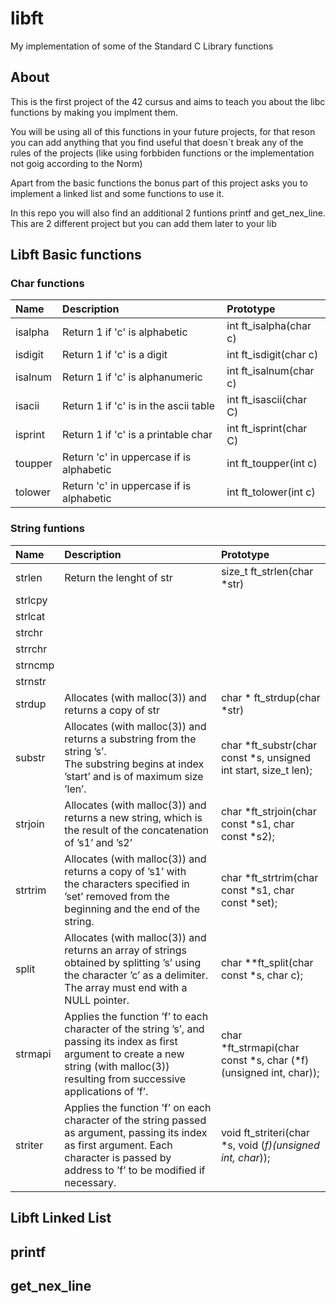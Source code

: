 # libft
My implementation of some of the Standard C Library functions

## About

This is the first project of the 42 cursus and aims to teach you about the libc functions by making you implment them. 

You will be using all of this functions in your future projects, for that reson you can add anything that you find useful that doesn´t break any of the rules of the projects (like using forbbiden functions or the implementation not goig according to the Norm)

Apart from the basic functions the bonus part of this project asks you to implement a linked list and some functions to use it.

In this repo you will also find an additional 2 funtions printf and get_nex_line. This are 2 different project but you can add them later to your lib

## Libft Basic functions

### Char functions

| Name       | Description | Prototype |
|:-----------|:------------|:----------|
| isalpha    | Return 1 if 'c' is alphabetic| int ft_isalpha(char c) |
| isdigit    | Return 1 if 'c' is a digit| int ft_isdigit(char c)|
| isalnum    | Return 1 if 'c' is alphanumeric| int ft_isalnum(char c)|
| isacii     | Return 1 if 'c' is in the ascii table | int ft_isascii(char C)|
| isprint    | Return 1 if 'c' is a printable char | int ft_isprint(char C)|
| toupper    | Return 'c' in uppercase if is alphabetic | int ft_toupper(int c)|
| tolower    | Return 'c' in uppercase if is alphabetic | int ft_tolower(int c)|

### String funtions 

| Name       | Description | Prototype |
|:-----------|:------------|:----------|
| strlen    | Return the lenght of str| size_t ft_strlen(char *str) |
| strlcpy   | | |
| strlcat   | ||
| strchr    | ||
| strrchr   | ||
| strncmp   | ||
| strnstr   | ||
| strdup    | Allocates (with malloc(3)) and returns a copy of str| char * ft_strdup(char *str) |
| substr    | Allocates (with malloc(3)) and returns a substring from the string ’s’.<br>The substring begins at index ’start’ and is of maximum size ’len’.|char *ft_substr(char const *s, unsigned int start, size_t len);|
| strjoin   | Allocates (with malloc(3)) and returns a new string, which is<br>the result of the concatenation of ’s1’ and ’s2’| char *ft_strjoin(char const *s1, char const *s2); |
| strtrim   | Allocates (with malloc(3)) and returns a copy of ’s1’ with <br>the characters specified in ’set’ removed from the beginning and the end of the string.| char *ft_strtrim(char const *s1, char const *set); |
| split     | Allocates (with malloc(3)) and returns an array of strings obtained by splitting ’s’ using the character ’c’ as a delimiter. The array must end with a NULL pointer.| char **ft_split(char const *s, char c); |
| strmapi   | Applies the function ’f’ to each character of the string ’s’, and passing its index as first argument to create a new string (with malloc(3)) resulting from successive applications of ’f’.| char *ft_strmapi(char const *s, char (*f)(unsigned int, char)); |
| striter   | Applies the function ’f’ on each character of the string passed as argument, passing its index as first argument. Each character is passed by address to ’f’ to be modified if necessary.| void ft_striteri(char *s, void (*f)(unsigned int, char*)); |



## Libft Linked List

## printf

## get_nex_line


